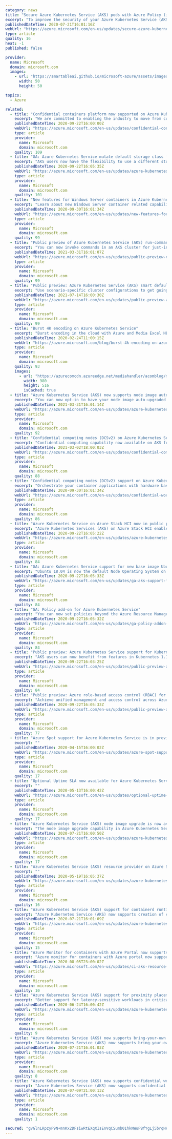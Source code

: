 ```yaml
---
category: news
title: "Secure Azure Kubernetes Service (AKS) pods with Azure Policy (in preview)"
excerpt: "To improve the security of your Azure Kubernetes Service (AKS) cluster, secure your pods with Azure Policy (in preview). Users can choose from a list of built-in options and apply those policies to secure pods."
publishedDateTime: 2020-07-21T16:01:16Z
webUrl: "https://azure.microsoft.com/en-us/updates/secure-azure-kubernetes-service-aks-pods-with-azure-policy-in-preview/"
type: article
quality: 16
heat: -1
published: false

provider:
  name: Microsoft
  domain: microsoft.com
  images:
    - url: "https://smartableai.github.io/microsoft-azure/assets/images/organizations/microsoft.com-50x50.jpg"
      width: 50
      height: 50

topics:
  - Azure

related:
  - title: "Confidential containers platform now supported on Azure Kubernetes Service (AKS) "
    excerpt: "We are committed to enabling the industry to move from computing in the clear to computing confidentially with the public preview of confidential computing nodes on Azure Kubernetes Service (AKS) powered by Intel SGX DC SKU s. "
    publishedDateTime: 2020-09-22T16:00:00Z
    webUrl: "https://azure.microsoft.com/en-us/updates/confidential-containers-platform-now-supported-on-azure-kubernetes-service-aks/"
    type: article
    provider:
      name: Microsoft
      domain: microsoft.com
    quality: 109
  - title: "GA: Azure Kubernetes Service mutate default storage class feature"
    excerpt: "AKS users now have the flexibility to use a different storage class instead of the default storage class."
    publishedDateTime: 2020-09-22T16:05:35Z
    webUrl: "https://azure.microsoft.com/en-us/updates/azure-kubernetes-service-mutate-default-storage-class-feature/"
    type: article
    provider:
      name: Microsoft
      domain: microsoft.com
    quality: 101
  - title: "New features for Windows Server containers in Azure Kubernetes Service"
    excerpt: "Learn about new Windows Server container related capabilities in AKS"
    publishedDateTime: 2020-09-30T16:01:34Z
    webUrl: "https://azure.microsoft.com/en-us/updates/new-features-for-windows-server-containers-in-aks/"
    type: article
    provider:
      name: Microsoft
      domain: microsoft.com
    quality: 99
  - title: "Public preview of Azure Kubernetes Service (AKS) run-command feature"
    excerpt: "You can now invoke commands in an AKS cluster for just-in-time access when you are not on the cluster private network. "
    publishedDateTime: 2021-03-31T16:01:07Z
    webUrl: "https://azure.microsoft.com/en-us/updates/public-preview-of-azure-kubernetes-service-aks-runcommand-feature/"
    type: article
    provider:
      name: Microsoft
      domain: microsoft.com
    quality: 99
  - title: "Public preview: Azure Kubernetes Service (AKS) smart defaults"
    excerpt: "Use scenario-specific cluster configurations to get going quickly and easily, while retaining the ability to customize to meet your unique needs as needed."
    publishedDateTime: 2021-07-14T16:00:30Z
    webUrl: "https://azure.microsoft.com/en-us/updates/public-preview-azure-kubernetes-service-aks-smart-defaults/"
    type: article
    provider:
      name: Microsoft
      domain: microsoft.com
    quality: 99
  - title: "Burst 4K encoding on Azure Kubernetes Service"
    excerpt: "Burst encoding in the cloud with Azure and Media Excel HERO platform.\r\n\r\nContent creation has never been as in demand as it is today. Both professional and user-generated content has increased exponentially over the past years. This puts a lot of stress on media encoding and transcoding platforms. Add"
    publishedDateTime: 2020-02-24T11:00:15Z
    webUrl: "https://azure.microsoft.com/blog/burst-4k-encoding-on-azure-kubernetes-service/"
    type: article
    provider:
      name: Microsoft
      domain: microsoft.com
    quality: 93
    images:
      - url: "https://azurecomcdn.azureedge.net/mediahandler/acomblog/media/Default/blog/269c55c6-561a-4a8d-b139-94c77409e400.png"
        width: 980
        height: 516
        isCached: true
  - title: "Azure Kubernetes Service (AKS) now supports node image autoupgrade in public preview"
    excerpt: "You can now opt-in to have your node image auto-upgraded when a new AKS node image becomes available"
    publishedDateTime: 2021-03-31T16:01:14Z
    webUrl: "https://azure.microsoft.com/en-us/updates/azure-kubernetes-service-aks-now-supports-node-image-autoupgrade-in-public-preview/"
    type: article
    provider:
      name: Microsoft
      domain: microsoft.com
    quality: 92
  - title: "Confidential computing nodes (DCSv2) on Azure Kubernetes Service (AKS) is generally available"
    excerpt: "Confidential computing capability now available on AKS for your container workloads. \n\n"
    publishedDateTime: 2021-03-02T18:00:03Z
    webUrl: "https://azure.microsoft.com/en-us/updates/confidential-computing-nodes-aks-ga/"
    type: article
    provider:
      name: Microsoft
      domain: microsoft.com
    quality: 88
  - title: "Confidential computing nodes (DCSv2) support on Azure Kubernetes Service (AKS) in public preview"
    excerpt: "Orchestrate your container applications with hardware based isolation and data-in-use protection through Intel SGX enclaves. Supporting both enclave aware containers and confidential containers (unmodified container apps)"
    publishedDateTime: 2020-09-30T16:01:34Z
    webUrl: "https://azure.microsoft.com/en-us/updates/confidential-worker-nodes-aks-public-preview/"
    type: article
    provider:
      name: Microsoft
      domain: microsoft.com
    quality: 86
  - title: "Azure Kubernetes Service on Azure Stack HCI now in public preview"
    excerpt: "Azure Kubernetes Services (AKS) on Azure Stack HCI enables developers and admins to deploy and manage containerized apps on Azure Stack HCI. "
    publishedDateTime: 2020-09-22T16:05:22Z
    webUrl: "https://azure.microsoft.com/en-us/updates/azure-kubernetes-service-on-azure-stack-hci-now-in-public-preview/"
    type: article
    provider:
      name: Microsoft
      domain: microsoft.com
    quality: 84
  - title: "GA: Azure Kubernetes Service support for new base image Ubuntu 18.04"
    excerpt: "Ubuntu 18.04 is now the default Node Operating System on Azure Kubernetes Service (AKS). "
    publishedDateTime: 2020-09-22T16:05:33Z
    webUrl: "https://azure.microsoft.com/en-us/updates/ga-aks-support-for-new-base-image-ubuntu-1804/"
    type: article
    provider:
      name: Microsoft
      domain: microsoft.com
    quality: 84
  - title: "GA: Policy add-on for Azure Kubernetes Service"
    excerpt: "You can now set policies beyond the Azure Resource Manager level and drive in-depth compliance across pods, namespaces, ingress, and other Kubernetes resources."
    publishedDateTime: 2020-09-22T16:05:32Z
    webUrl: "https://azure.microsoft.com/en-us/updates/ga-policy-addon-for-azure-kubernetes-service/"
    type: article
    provider:
      name: Microsoft
      domain: microsoft.com
    quality: 84
  - title: "Public preview: Azure Kubernetes Service support for Kubernetes 1.19 "
    excerpt: "AKS users can now benefit from features in Kubernetes 1.19 release"
    publishedDateTime: 2020-09-22T16:03:25Z
    webUrl: "https://azure.microsoft.com/en-us/updates/public-preview-aks-support-for-kubernetes-119/"
    type: article
    provider:
      name: Microsoft
      domain: microsoft.com
    quality: 84
  - title: "Public preview: Azure role-based access control (RBAC) for Kubernetes authorization "
    excerpt: "Achieve unified management and access control across Azure resources, AKS, and Kubernetes resources."
    publishedDateTime: 2020-09-22T16:05:33Z
    webUrl: "https://azure.microsoft.com/en-us/updates/public-preview-azure-rbac-for-kubernetes-authorization/"
    type: article
    provider:
      name: Microsoft
      domain: microsoft.com
    quality: 77
  - title: "Azure Spot support for Azure Kubernetes Service is in preview"
    excerpt: ""
    publishedDateTime: 2020-04-15T16:00:02Z
    webUrl: "https://azure.microsoft.com/en-us/updates/azure-spot-support-for-azure-kubernetes-service-is-in-preview/"
    type: article
    provider:
      name: Microsoft
      domain: microsoft.com
    quality: 17
  - title: "Optional Uptime SLA now available for Azure Kubernetes Services (AKS)"
    excerpt: ""
    publishedDateTime: 2020-05-13T16:00:42Z
    webUrl: "https://azure.microsoft.com/en-us/updates/optional-uptime-sla-now-available-for-azure-kubernetes-services-aks/"
    type: article
    provider:
      name: Microsoft
      domain: microsoft.com
    quality: 17
  - title: "Azure Kubernetes Service (AKS) node image upgrade is now available "
    excerpt: "The node image upgrade capability in Azure Kubernetes Service (AKS) is now generally available. It enables you to initiate an upgrade to agent nodes targeted for a specific node pool to pull the latest available node updates and patches without requiring a full cluster upgrade."
    publishedDateTime: 2020-07-21T16:00:50Z
    webUrl: "https://azure.microsoft.com/en-us/updates/azure-kubernetes-service-aks-node-image-upgrade-is-now-available/"
    type: article
    provider:
      name: Microsoft
      domain: microsoft.com
    quality: 17
  - title: "Azure Kubernetes Service (AKS) resource provider on Azure Stack preview "
    excerpt: ""
    publishedDateTime: 2020-05-19T16:05:37Z
    webUrl: "https://azure.microsoft.com/en-us/updates/azure-kubernetes-service-aks-resource-provider-on-azure-stack-preview/"
    type: article
    provider:
      name: Microsoft
      domain: microsoft.com
    quality: 16
  - title: "Azure Kubernetes Service (AKS) support for containerd runtime is in preview"
    excerpt: "Azure Kubernetes Service (AKS) now supports creation of clusters and node pools with containerd, an industry-standard container runtime, in preview. Containerd enhances pod creation speed as well as stability. "
    publishedDateTime: 2020-07-21T16:01:09Z
    webUrl: "https://azure.microsoft.com/en-us/updates/azure-kubernetes-service-aks-support-for-containerd-runtime-is-in-preview/"
    type: article
    provider:
      name: Microsoft
      domain: microsoft.com
    quality: 15
  - title: "Azure Monitor for containers with Azure Portal now supports Kubernetes resource view"
    excerpt: "Azure monitor for containers with Azure portal now supports new Kubernetes resource view. In this new view you can diagnose the issue by drilling down to resource types including deployments, pods, and replica sets & see historical data trend and overall usage over time."
    publishedDateTime: 2020-08-05T23:00:02Z
    webUrl: "https://azure.microsoft.com/en-us/updates/ci-aks-resource-view/"
    type: article
    provider:
      name: Microsoft
      domain: microsoft.com
    quality: 10
  - title: "Azure Kubernetes Service (AKS) support for proximity placement groups is now available"
    excerpt: "Better support for latency-sensitive workloads in critical business scenarios."
    publishedDateTime: 2020-06-24T16:00:42Z
    webUrl: "https://azure.microsoft.com/en-us/updates/azure-kubernetes-service-aks-support-for-proximity-placement-groups-is-now-available/"
    type: article
    provider:
      name: Microsoft
      domain: microsoft.com
    quality: 9
  - title: "Azure Kubernetes Service (AKS) now supports bring-your-own control plane managed identity"
    excerpt: "Azure Kubernetes Service (AKS) now supports bring-your-own identities for the control plane managed identity."
    publishedDateTime: 2020-07-21T16:01:03Z
    webUrl: "https://azure.microsoft.com/en-us/updates/azure-kubernetes-service-aks-now-supports-bringyourown-control-plane-managed-identity/"
    type: article
    provider:
      name: Microsoft
      domain: microsoft.com
    quality: 8
  - title: "Azure Kubernetes Service (AKS) now supports confidential workloads through DCSv2 SKUs (private preview)"
    excerpt: "Azure Kubernetes Service (AKS) now supports confidential workloads through integration with DCSv2 SKU node pools powered by Intel SGX.\n"
    publishedDateTime: 2020-07-09T21:00:13Z
    webUrl: "https://azure.microsoft.com/en-us/updates/azure-kubernetes-service-aks-now-supports-confidential-workloads-through-dcsv2-skus-preview/"
    type: article
    provider:
      name: Microsoft
      domain: microsoft.com
    quality: 1

secured: "gvGlnLRpzyP9N+mnKx2DFsiwRtEXqXIsEnVqCSumb01hkNWuP8fYgLj5brqHHyo2VWpDuwt8jrdlJvToK/Rean49XKt8ugnjrQ7jLnlX0w0x1fiS19HJbPVP3RH79W/JJJm2Fs1Fu8yfAk7YtWWTHkqTGHrnMUQuQdFx3dHV9n2dy+h5pDlM2HXpnCZzQzrriVNNQV9EcqN6Z0PGXFDa+ztkVyztRpAUgLmI2iIIUUANOnZctuOjlngYrKv9siVqTIKNKRctag8Ix2pbNugkUWfnl5VbKBxrZcHHRZhmvaJ6lnwCuU2HXidIkonSYy9FTtRrMKWb4oF/o1UUPQ6A/w==;9SQ8OtM8jTJGbP5GSFzN2A=="
---
```


